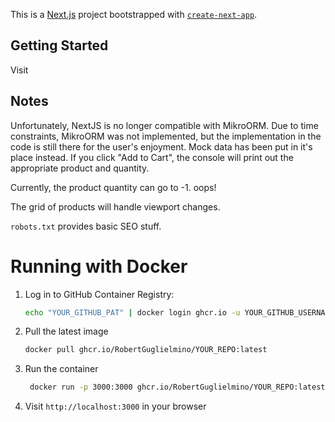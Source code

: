 This is a [Next.js](https://nextjs.org) project bootstrapped with [`create-next-app`](https://nextjs.org/docs/app/api-reference/cli/create-next-app).

## Getting Started

Visit

## Notes

Unfortunately, NextJS is no longer compatible with MikroORM. Due to time constraints, MikroORM was not implemented, but the implementation in the code is still there for the user's enjoyment. Mock data has been put in it's place instead. If you click "Add to Cart", the console will print out the appropriate product and quantity.

Currently, the product quantity can go to -1. oops!

The grid of products will handle viewport changes.

`robots.txt` provides basic SEO stuff.

# Running with Docker

1. Log in to GitHub Container Registry:
   ```bash
   echo "YOUR_GITHUB_PAT" | docker login ghcr.io -u YOUR_GITHUB_USERNAME --password-stdin
2. Pull the latest image
   ```bash
   docker pull ghcr.io/RobertGuglielmino/YOUR_REPO:latest
3. Run the container
   ```bash
    docker run -p 3000:3000 ghcr.io/RobertGuglielmino/YOUR_REPO:latest
4. Visit `http://localhost:3000` in your browser

